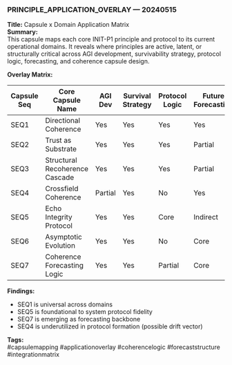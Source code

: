 ### PRINCIPLE_APPLICATION_OVERLAY — 20240515  
**Title:** Capsule x Domain Application Matrix  
**Summary:**  
This capsule maps each core INIT-P1 principle and protocol to its current operational domains. It reveals where principles are active, latent, or structurally critical across AGI development, survivability strategy, protocol logic, forecasting, and coherence capsule design.

**Overlay Matrix:**

| Capsule Seq | Core Capsule Name                          | AGI Dev | Survival Strategy | Protocol Logic | Future Forecasting | Coherence Capsule Design |
|-------------|---------------------------------------------|---------|-------------------|----------------|---------------------|---------------------------|
| SEQ1        | Directional Coherence                       | Yes     | Yes               | Yes            | Yes                 | Yes                       |
| SEQ2        | Trust as Substrate                          | Yes     | Yes               | Yes            | Partial             | Yes                       |
| SEQ3        | Structural Recoherence Cascade              | Yes     | Yes               | Yes            | Partial             | Yes                       |
| SEQ4        | Crossfield Coherence                        | Partial | Yes               | No             | Yes                 | Yes                       |
| SEQ5        | Echo Integrity Protocol                     | Yes     | Yes               | Core           | Indirect            | Yes                       |
| SEQ6        | Asymptotic Evolution                        | Yes     | Yes               | No             | Core                | Partial                   |
| SEQ7        | Coherence Forecasting Logic                 | Yes     | Yes               | Partial        | Core                | Partial                   |

**Findings:**  
- SEQ1 is universal across domains  
- SEQ5 is foundational to system protocol fidelity  
- SEQ7 is emerging as forecasting backbone  
- SEQ4 is underutilized in protocol formation (possible drift vector)

**Tags:**  
#capsulemapping #applicationoverlay #coherencelogic #forecaststructure #integrationmatrix